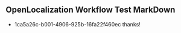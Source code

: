 ## OpenLocalization Workflow Test MarkDown
* 1ca5a26c-b001-4906-925b-16fa22f460ec thanks!

<!--HONumber=Aug16_HO3-->


